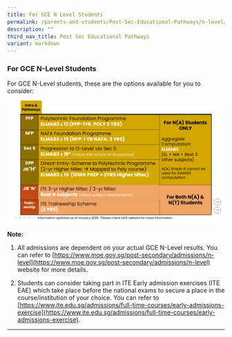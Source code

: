 ```yaml
---
title: For GCE N Level Students
permalink: /parents-and-students/Post-Sec-Educational-Pathways/n-level/
description: ""
third_nav_title: Post Sec Educational Pathways
variant: markdown
---
```

### For GCE N-Level Students

For GCE N-Level students, these are the options available for you to consider:

![](/images/Parents%20&amp;%20Students/Post%20Secondary%20Pathway/2025_N_level_pathways.jpg)

**Note:**

1. All admissions are dependent on your actual GCE N-Level results. You can refer to [https://www.moe.gov.sg/post-secondary/admissions/n-level](https://www.moe.gov.sg/post-secondary/admissions/n-level) website for more details.

2.	Students can consider taking part in ITE Early admission exercises (ITE EAE) which take place before the national exams to secure a place in the course/institution of your choice.  You can refer to [https://www.ite.edu.sg/admissions/full-time-courses/early-admissions-exercise](https://www.ite.edu.sg/admissions/full-time-courses/early-admissions-exercise).

<hr>